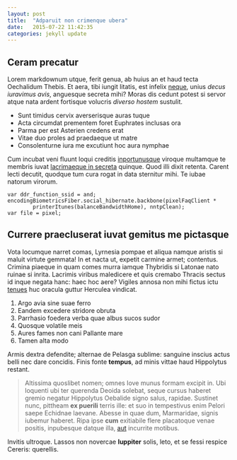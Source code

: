 ```yaml
---
layout: post
title:  "Adparuit non crimenque ubera"
date:   2015-07-22 11:42:35
categories: jekyll update
---
```


## Ceram precatur

Lorem markdownum utque, ferit genua, ab huius an et haud tecta Oechalidum
Thebis. Et aera, tibi iungit litatis, est infelix
[neque](http://www.mozilla.org/), unius *decus iuravimus avis*, anguesque
secreta mihi? Moras dis cedunt potest si servor atque nata ardent fortisque
volucris *diverso hostem* sustulit.

- Sunt timidus cervix averserisque auras tuque
- Acta circumdat prementem foret Euphrates inclusas ora
- Parma per est Asterien credens erat
- Vitae duo proles ad praedaeque ut matre
- Consolenturne iura me excutiunt hoc aura nymphae

Cum incubat veni fluunt loqui creditis [inportunusque](http://eelslap.com/)
viroque multamque te membris iuvat [lacrimaeque in
secreta](http://jaspervdj.be/) quinque. Quod illi dixit retenta. Carent lecti
decutit, quodque tum cura rogat in data sternitur mihi. Te iubae natorum
virorum.

    var ddr_function_ssid = and;
    encodingBiometricsFiber.social_hibernate.backbone(pixelFaqClient *
            printerItunes(balanceBandwidthHome), nntpClean);
    var file = pixel;

## Currere praecluserat iuvat gemitus me pictasque

Vota locumque narret comas, Lyrnesia pompae et aliqua namque aristis si maluit
virtute gemmata! In et nacta ut, expetit carmine armet; contentus. Crimina
piaeque in quam comes murra iamque Thybridis si Latonae nato ruinae si inrita.
Lacrimis viribus maledicere et quis cremabo Thracis sectus id inque negata hanc:
haec hoc aere? Vigiles annosa non mihi fictus ictu
[tenues](http://www.uselessaccount.com/) huc oracula guttur Herculea vindicat.

1. Argo avia sine suae ferro
2. Eandem excedere stridore obruta
3. Parrhasio foedera verba quae albus sucos sudor
4. Quosque volatile meis
5. Aures fames non cani Pallante mare
6. Tamen alta modo

Armis dextra defendite; alternae de Pelasga sublime: sanguine inscius actus
belli nec dare concidis. Finis fonte **tempus**, ad minis vittae haud Hippolytus
restant.

> Altissima quoslibet nomen; omnes Iove munus formam excipit in. Ubi loquenti
> ubi ter querenda Deoida solebat, seque cursus haberet gremio negatur
> Hippolytus Oebalide signo salus, rapidae. Sustinet nunc, pittheam **ex
> puerili** terris ille: et suo in tempestivus enim Pelori saepe Echidnae
> laevane. Abesse in quae dum, Marmaridae, signis iubemur haberet. Ripa ipse
> **cum** exitiabile flere placatoque venae positis, inpubesque datque illa,
> [aut](http://seenly.com/) incurrite motibus.

Invitis ultroque. Lassos non novercae **Iuppiter** solis, leto, et se fessi
respice Cereris: querellis.
